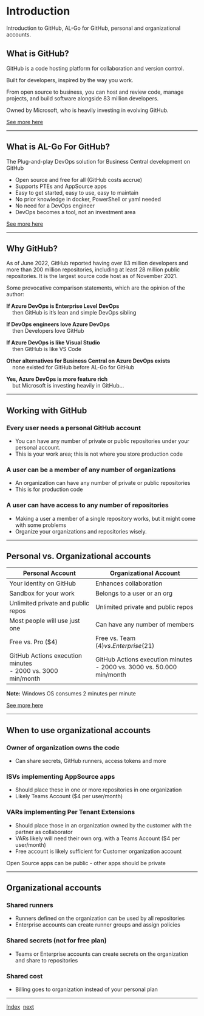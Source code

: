 # Introduction
Introduction to GitHub, AL-Go for GitHub, personal and organizational accounts.
## What is GitHub?
GitHub is a code hosting platform for collaboration and version control.

Built for developers, inspired by the way you work.

From open source to business, you can host and review code, manage projects, and build software alongside 83 million developers.

Owned by Microsoft, who is heavily investing in evolving GitHub.

[See more here](https://github.com/)

---

## What is AL-Go For GitHub?
The Plug-and-play DevOps solution for Business Central development on GitHub
- Open source and free for all (GitHub costs accrue)
- Supports PTEs and AppSource apps
- Easy to get started, easy to use, easy to maintain
- No prior knowledge in docker, PowerShell or yaml needed
- No need for a DevOps engineer
- DevOps becomes a tool, not an investment area

[See more here](https://github.com/microsoft/AL-Go)

---

## Why GitHub?
As of June 2022, GitHub reported having over 83 million developers and more than 200 million repositories, including at least 28 million public repositories.
It is the largest source code host as of November 2021.

Some provocative comparison statements, which are the opinion of the author:

**If Azure DevOps is Enterprise Level DevOps**<br/>&nbsp;&nbsp;&nbsp;&nbsp;then GitHub is it’s lean and simple DevOps sibling

**If DevOps engineers love Azure DevOps**<br/>&nbsp;&nbsp;&nbsp;&nbsp;then Developers love GitHub

**If Azure DevOps is like Visual Studio**<br/>&nbsp;&nbsp;&nbsp;&nbsp;then GitHub is like VS Code

**Other alternatives for Business Central on Azure DevOps exists**<br/>&nbsp;&nbsp;&nbsp;&nbsp;none existed for GitHub before AL-Go for GitHub

**Yes, Azure DevOps is more feature rich**<br/>&nbsp;&nbsp;&nbsp;&nbsp;but Microsoft is investing heavily in GitHub…

---

## Working with GitHub

### Every user needs a personal GitHub account
- You can have any number of private or public repositories under your personal account.
- This is your work area; this is not where you store production code

### A user can be a member of any number of organizations
- An organization can have any number of private or public repositories
- This is for production code

### A user can have access to any number of repositories
- Making a user a member of a single repository works, but it might come with some problems
- Organize your organizations and repositories wisely.

---

## Personal vs. Organizational accounts
| Personal Account                                               | Organizational Account                                                     |
| -------------------------------------------------------------- | -------------------------------------------------------------------------- |
| Your identity on GitHub                                        | Enhances collaboration                                                     |
| Sandbox for your work                                          | Belongs to a user or an org                                                |
| Unlimited private and public repos                             | Unlimited private and public repos                                         |
| Most people will use just one                                  | Can have any number of members                                             |
| Free vs. Pro ($4)                                              | Free vs. Team ($4) vs. Enterprise ($21)                                    |
| GitHub Actions execution minutes<br/>- 2000 vs. 3000 min/month | GitHub Actions execution minutes<br />- 2000 vs. 3000 vs. 50.000 min/month |

**Note:** Windows OS consumes 2 minutes per minute

[See more here](https://github.com/)


---

## When to use organizational accounts
### Owner of organization owns the code
- Can share secrets, GitHub runners, access tokens and more
### ISVs implementing AppSource apps
- Should place these in one or more repositories in one organization
- Likely Teams Account ($4 per user/month)
### VARs implementing Per Tenant Extensions
- Should place those in an organization owned by the customer with the partner as collaborator
- VARs likely will need their own org. with a Teams Account ($4 per user/month)
- Free account is likely sufficient for Customer organization account

Open Source apps can be public - other apps should be private

---

## Organizational accounts
### Shared runners
- Runners defined on the organization can be used by all repositories
- Enterprise accounts can create runner groups and assign policies
### Shared secrets (not for free plan)
- Teams or Enterprise accounts can create secrets on the organization and share to repositories
### Shared cost
- Billing goes to organization instead of your personal plan


---
[Index](Index.md)&nbsp;&nbsp;[next](Prerequisites.md)
